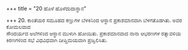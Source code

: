 +++
title = "20 ಹೊಳೆ ಹೊಳೆದುದಾಸ್ಥಾನ"

+++
20. ಕಾಂತೆಯರ ಸಮೂಹದ ಕಣ್ಣುಗಳ ಬೆಳಕಿನಿಂದ ಆಸ್ಥಾನ ಪ್ರಕಾಶಮಾನವಾಗಿ ಬೆಳಗತೊಡಗಿತು. ಅವರ ಕೋಮಲವಾದ   
ಸೌಂದರ್ಯದ ಅಲೆಗಳಿಂದ ಆಸ್ಥಾನ ಮುಳುಗಿ ಹೋಯಿತು. ಪ್ರಕಾಶಮಾನವಾದ ನಾನಾ ಆಭರಣಗಳ ರತ್ನಾವಳಿಯ ಕಿರಣಗಳಿಂದ ಸಭೆ ವಿಧವಿಧವಾಗಿ ದೀಪ್ತಿಮಯವಾಗಿ ಪ್ರಜ್ವಲಿಸಿತು.